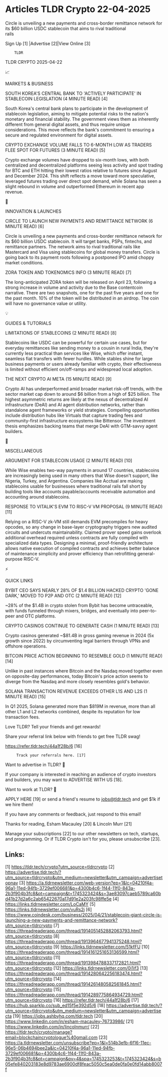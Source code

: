 # Articles TLDR Crypto 22-04-2025

Circle is unveiling a new payments and cross-border remittance network
for its $60 billion USDC stablecoin that aims to rival traditional
rails ‌ ‌ ‌ ‌ ‌ ‌ ‌ ‌ ‌ ‌ ‌ ‌ ‌ ‌ ‌ ‌ ‌ ‌ ‌ ‌ ‌ ‌ ‌ ‌ ‌ ‌  ‌ ‌ ‌ ‌ ‌ ‌ ‌ ‌ ‌ ‌ ‌ ‌ ‌ ‌ ‌ ‌ ‌ ‌ ‌ ‌ ‌ ‌ ‌ ‌ ‌ ‌ 


 Sign Up [1] |Advertise [2]|View Online [3] 

		TLDR 

TLDR CRYPTO 2025-04-22

📈 

MARKETS & BUSINESS

 SOUTH KOREA'S CENTRAL BANK TO 'ACTIVELY PARTICIPATE' IN STABLECOIN
LEGISLATION (4 MINUTE READ) [4] 

 South Korea's central bank plans to participate in the development of
stablecoin legislation, aiming to mitigate potential risks to the
nation's monetary and financial stability. The government views them
as inherently different from general digital assets, and thus require
unique considerations. This move reflects the bank's commitment to
ensuring a secure and regulated environment for digital assets. 

 CRYPTO EXCHANGE VOLUME FALLS TO 6-MONTH LOW AS TRADERS FLEE SPOT FOR
FUTURES (3 MINUTE READ) [5] 

 Crypto exchange volumes have dropped to six-month lows, with both
centralized and decentralized platforms seeing less activity and spot
trading for BTC and ETH hitting their lowest ratios relative to
futures since August and December 2024. This shift reflects a move
toward more speculative, leveraged futures trading over direct spot
demand, while Solana has seen a slight rebound in volume and
outperformed Ethereum in recent app revenue. 

🚀 

INNOVATION & LAUNCHES

 CIRCLE TO LAUNCH NEW PAYMENTS AND REMITTANCE NETWORK (6 MINUTE READ)
[6] 

 Circle is unveiling a new payments and cross-border remittance
network for its $60 billion USDC stablecoin. It will target banks,
PSPs, fintechs, and remittance partners. The network aims to rival
traditional rails like Mastercard and Visa using stablecoins for
global money transfers. Circle is going back to its payment roots
following a postponed IPO amid choppy market conditions. 

 ZORA TOKEN AND TOKENOMICS INFO (3 MINUTE READ) [7] 

 The long-anticipated ZORA token will be released on April 23,
following a strong increase in volume and activity due to the Base
contentcoin narrative. There are two snapshots, one for the past five
years and one for the past month. 10% of the token will be distributed
in an airdrop. The coin will have no governance value or utility. 

💡 

GUIDES & TUTORIALS

 LIMITATIONS OF STABLECOINS (2 MINUTE READ) [8] 

 Stablecoins like USDC can be powerful for certain use cases, but for
everyday remittances like sending money to a cousin in rural India,
they're currently less practical than services like Wise, which offer
instant, seamless fiat transfers with fewer hurdles. While stables
shine for large business payments or users already familiar with
crypto, their effectiveness is limited without efficient on/off-ramps
and widespread local adoption. 

 THE NEXT CRYPTO AI META (15 MINUTE READ) [9] 

 Crypto AI has underperformed amid broader market risk-off trends,
with the sector market cap down to around $6 billion from a high of
$25 billion. The highest asymmetric returns are likely at the nexus of
decentralized AI infrastructure (DeAI) and AI agent distribution
networks, rather than standalone agent frameworks or yield strategies.
Compelling opportunities include distribution hubs like Virtuals that
capture trading fees and community-first infrastructure ecosystems
like Bittensor. The investment thesis emphasizes backing teams that
merge DeAI with GTM-savvy agent builders. 

🦄 

MISCELLANEOUS

 ARGUMENT FOR STABLECOIN USAGE (2 MINUTE READ) [10] 

 While Wise enables two-way payments in around 17 countries,
stablecoins are increasingly being used in many others that Wise
doesn't support, like Nigeria, Turkey, and Argentina. Companies like
Acctual are making stablecoins usable for businesses where traditional
rails fall short by building tools like accounts payable/accounts
receivable automation and accounting around stablecoins. 

 RESPONSE TO VITALIK'S EVM TO RISC-V VM PROPOSAL (9 MINUTE READ) [11] 

 Relying on a RISC-V zk-VM still demands EVM precompiles for heavy
opcodes, so any change in base-layer cryptography triggers new audited
circuits and undercuts maintainability. Claimed prover speed gains
overlook additional overhead required unless contracts are fully
compiled with specialized data types. Designing a minimal,
proof-friendly architecture allows native execution of compiled
contracts and achieves better balance of maintenance simplicity and
prover efficiency than retrofitting general-purpose RISC-V. 

⚡ 

QUICK LINKS

 BYBIT CEO SAYS NEARLY 28% OF $1.4 BILLION HACKED CRYPTO 'GONE DARK,'
MOVED TO P2P AND OTC (2 MINUTE READ) [12] 

 ~28% of the $1.4B in crypto stolen from Bybit has become untraceable,
with funds funneled through mixers, bridges, and eventually into
peer-to-peer and OTC platforms. 

 CRYPTO CASINOS CONTINUE TO GENERATE CASH (1 MINUTE READ) [13] 

 Crypto casinos generated ~$81.4B in gross gaming revenue in 2024 (5x
growth since 2022) by circumventing legal barriers through VPNs and
offshore operations. 

 BITCOIN PRICE ACTION BEGINNING TO RESEMBLE GOLD (1 MINUTE READ) [14] 

 Unlike in past instances where Bitcoin and the Nasdaq moved together
even on opposite-day performances, today Bitcoin's price action seems
to diverge from the Nasdaq and more closely resembles gold's behavior.


 SOLANA TRANSACTION REVENUE EXCEEDS OTHER L1S AND L2S (1 MINUTE READ)
[15] 

 In Q1 2025, Solana generated more than $819M in revenue, more than
all other L1 and L2 networks combined, despite its reputation for low
transaction fees. 

Love TLDR? Tell your friends and get rewards!

 Share your referral link below with friends to get free TLDR swag! 

 https://refer.tldr.tech/44a1f28b/6 [16] 

		 Track your referrals here. [17] 

Want to advertise in TLDR? 📰

 If your company is interested in reaching an audience of crypto
investors and builders, you may want to ADVERTISE WITH US [18]. 

Want to work at TLDR? 💼

 APPLY HERE [19] or send a friend's resume to jobs@tldr.tech and get
$1k if we hire them! 

 If you have any comments or feedback, just respond to this email! 

Thanks for reading, 
Esham Macauley [20] & Lincoln Murr [21] 

 Manage your subscriptions [22] to our other newsletters on tech,
startups, and programming. Or if TLDR Crypto isn't for you, please
unsubscribe [23]. 

 

Links:
------
[1] https://tldr.tech/crypto?utm_source=tldrcrypto
[2] https://advertise.tldr.tech/?utm_source=tldrcrypto&utm_medium=newsletter&utm_campaign=advertisetopnav
[3] https://a.tldrnewsletter.com/web-version?ep=1&lc=04210f4a-96a1-11ed-94fb-3729ef006681&p=4300b4c6-1f44-11f0-843a-2b3f904b3fc8&pt=campaign&t=1745323424&s=3ae83097caeb5789ca60bd41b27d2a6c2ab65422670a17d91e2a203fc98ffe5e
[4] https://links.tldrnewsletter.com/LoCaMY
[5] https://links.tldrnewsletter.com/vuRs2j
[6] https://www.coindesk.com/business/2025/04/21/stablecoin-giant-circle-is-launching-a-new-payments-and-remittance-network?utm_source=tldrcrypto
[7] https://threadreaderapp.com/thread/1914051452882063793.html?utm_source=tldrcrypto
[8] https://threadreaderapp.com/thread/1913964677941375248.html?utm_source=tldrcrypto
[9] https://links.tldrnewsletter.com/51kfFU
[10] https://threadreaderapp.com/thread/1914161251653136599.html?utm_source=tldrcrypto
[11] https://threadreaderapp.com/thread/1913984788337172821.html?utm_source=tldrcrypto
[12] https://links.tldrnewsletter.com/0i1if3
[13] https://threadreaderapp.com/thread/1914280642256183474.html?utm_source=tldrcrypto
[14] https://threadreaderapp.com/thread/1914261480582561845.html?utm_source=tldrcrypto
[15] https://threadreaderapp.com/thread/1914289775864934729.html?utm_source=tldrcrypto
[16] https://refer.tldr.tech/44a1f28b/6
[17] https://hub.sparklp.co/sub_ed15f5e392d5/6
[18] https://advertise.tldr.tech/?utm_source=tldrcrypto&utm_medium=newsletter&utm_campaign=advertisecta
[19] https://jobs.ashbyhq.com/tldr.tech
[20] https://www.linkedin.com/in/esham-macauley-76733986/
[21] https://www.linkedin.com/in/lincolnmurr/
[22] https://tldr.tech/crypto/manage?email=blockchaincryptologue%40gmail.com
[23] https://a.tldrnewsletter.com/unsubscribe?ep=1&l=514b3efb-6f16-11ec-96e5-06b4694bee2a&lc=04210f4a-96a1-11ed-94fb-3729ef006681&p=4300b4c6-1f44-11f0-843a-2b3f904b3fc8&pt=campaign&pv=4&spa=1745323253&t=1745323424&s=b05efe840203183e8d9783ae6900df8feac5050c5ea0de0fa0e0fd14abb8007f
